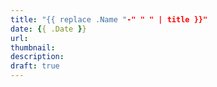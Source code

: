 ```yaml
---
title: "{{ replace .Name "-" " " | title }}"
date: {{ .Date }}
url: 
thumbnail:
description:
draft: true
---
```


